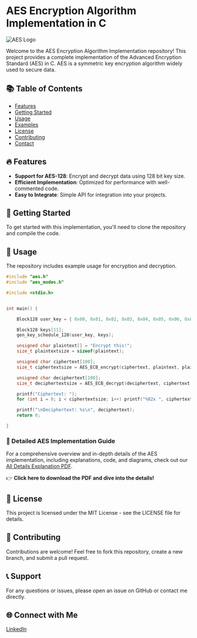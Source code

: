 # AES Encryption Algorithm Implementation in C

![AES Logo](https://github.com/user-attachments/assets/df36507f-0a8e-4f89-847d-43cfb4e785ea)

Welcome to the AES Encryption Algorithm Implementation repository! This project provides a complete implementation of the Advanced Encryption Standard (AES) in C. AES is a symmetric key encryption algorithm widely used to secure data.

## 📚 Table of Contents

- [Features](#features)
- [Getting Started](#getting-started)
- [Usage](#usage)
- [Examples](#examples)
- [License](#license)
- [Contributing](#contributing)
- [Contact](#contact)

## 🔥 Features

- **Support for AES-128**: Encrypt and decrypt data using 128 bit key size.
- **Efficient Implementation**: Optimized for performance with well-commented code.
- **Easy to Integrate**: Simple API for integration into your projects.

## 🚀 Getting Started

To get started with this implementation, you'll need to clone the repository and compile the code.

## 📜 Usage
The repository includes example usage for encryption and decryption.
```C
#include "aes.h"
#include "aes_modes.h"

#include <stdio.h>


int main() {

    Block128 user_key = { 0x00, 0x01, 0x02, 0x03, 0x04, 0x05, 0x06, 0x07, 0x08, 0x09, 0x0a, 0x0b, 0x0c, 0x0d, 0x0e, 0x0f };

    Block128 keys[11];
    gen_key_schedule_128(user_key, keys);

    unsigned char plaintext[] = "Encrypt this!";
    size_t plaintextsize = sizeof(plaintext);

    unsigned char ciphertext[100];
    size_t ciphertextsize = AES_ECB_encrypt(ciphertext, plaintext, plaintextsize, keys);

    unsigned char deciphertext[100];
    size_t deciphertextsize = AES_ECB_decrypt(deciphertext, ciphertext, ciphertextsize, keys);

    printf("Ciphertext: ");
    for (int i = 0; i < ciphertextsize; i++) printf("%02x ", ciphertext[i]);

    printf("\nDeciphertext: %s\n", deciphertext);
    return 0;

}
```
### 📄 Detailed AES Implementation Guide

For a comprehensive overview and in-depth details of the AES implementation, including explanations, code, and diagrams, check out our [All Details Explanation PDF](https://github.com/The-Bikash/AES-Implementation/raw/master/AES_Implementation.pdf).

👉 **Click here to download the PDF and dive into the details!**

## 📝 License
This project is licensed under the MIT License - see the LICENSE file for details.

## 🤝 Contributing
Contributions are welcome! Feel free to fork this repository, create a new branch, and submit a pull request.

## 📞 Support
For any questions or issues, please open an issue on GitHub or contact me directly.

## 🌐 Connect with Me
[LinkedIn](www.linkedin.com/in/the-bikash)
